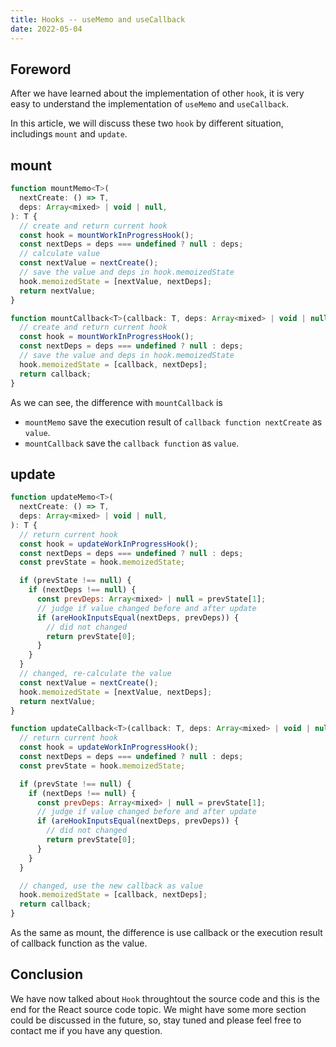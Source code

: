 ```yaml
---
title: Hooks -- useMemo and useCallback
date: 2022-05-04
---
```


## Foreword

After we have learned about the implementation of other `hook`, it is very easy to understand the implementation of `useMemo` and `useCallback`.

In this article, we will discuss these two `hook` by different situation, includings `mount` and `update`.

## mount

```js
function mountMemo<T>(
  nextCreate: () => T,
  deps: Array<mixed> | void | null,
): T {
  // create and return current hook
  const hook = mountWorkInProgressHook();
  const nextDeps = deps === undefined ? null : deps;
  // calculate value
  const nextValue = nextCreate();
  // save the value and deps in hook.memoizedState
  hook.memoizedState = [nextValue, nextDeps];
  return nextValue;
}

function mountCallback<T>(callback: T, deps: Array<mixed> | void | null): T {
  // create and return current hook
  const hook = mountWorkInProgressHook();
  const nextDeps = deps === undefined ? null : deps;
  // save the value and deps in hook.memoizedState
  hook.memoizedState = [callback, nextDeps];
  return callback;
}
```

As we can see, the difference with `mountCallback` is

- `mountMemo` save the execution result of `callback function nextCreate` as `value`.
- `mountCallback` save the `callback function` as `value`.

## update

```js
function updateMemo<T>(
  nextCreate: () => T,
  deps: Array<mixed> | void | null,
): T {
  // return current hook
  const hook = updateWorkInProgressHook();
  const nextDeps = deps === undefined ? null : deps;
  const prevState = hook.memoizedState;

  if (prevState !== null) {
    if (nextDeps !== null) {
      const prevDeps: Array<mixed> | null = prevState[1];
      // judge if value changed before and after update
      if (areHookInputsEqual(nextDeps, prevDeps)) {
        // did not changed
        return prevState[0];
      }
    }
  }
  // changed, re-calculate the value
  const nextValue = nextCreate();
  hook.memoizedState = [nextValue, nextDeps];
  return nextValue;
}

function updateCallback<T>(callback: T, deps: Array<mixed> | void | null): T {
  // return current hook
  const hook = updateWorkInProgressHook();
  const nextDeps = deps === undefined ? null : deps;
  const prevState = hook.memoizedState;

  if (prevState !== null) {
    if (nextDeps !== null) {
      const prevDeps: Array<mixed> | null = prevState[1];
      // judge if value changed before and after update
      if (areHookInputsEqual(nextDeps, prevDeps)) {
        // did not changed
        return prevState[0];
      }
    }
  }

  // changed, use the new callback as value
  hook.memoizedState = [callback, nextDeps];
  return callback;
}
```
As the same as mount, the difference is use callback or the execution result of callback function as the value.

## Conclusion

We have now talked about `Hook` throughtout the source code and this is the end for the React source code topic. We might have some more section could be discussed in the future, so, stay tuned and please feel free to contact me if you have any question.

